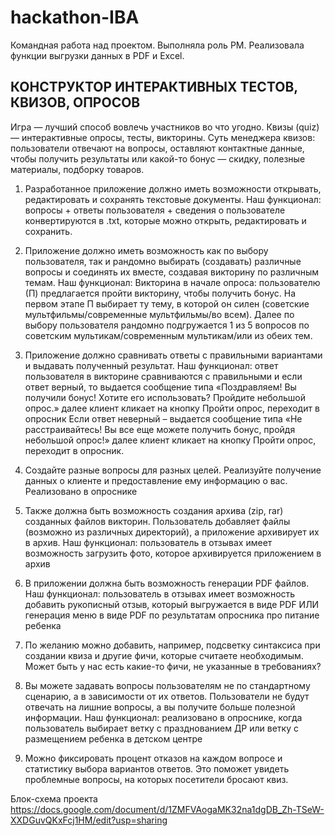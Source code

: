 # hackathon-IBA
Командная работа над проектом. Выполняла роль PM. Реализовала функции выгрузки данных в PDF и Excel.

## КОНСТРУКТОР ИНТЕРАКТИВНЫХ ТЕСТОВ, КВИЗОВ, ОПРОСОВ

Игра — лучший способ вовлечь участников во что угодно. Квизы (quiz) — интерактивные опросы, тесты, викторины. Суть менеджера квизов: пользователи отвечают на вопросы, оставляют контактные данные, чтобы получить результаты или какой-то бонус — скидку, полезные материалы, подборку товаров.


1. Разработанное приложение должно иметь возможности открывать, редактировать и сохранять текстовые документы. 
Наш функционал: вопросы + ответы пользователя + сведения о пользователе конвертируются в .txt, которые можно открыть, редактировать и сохранить.

2. Приложение должно иметь возможность как по выбору пользователя, так и рандомно выбирать (создавать) различные вопросы и соединять их вместе, создавая викторину по различным темам. 
Наш функционал: 
Викторина в начале опроса: пользователю (П) предлагается пройти викторину, чтобы получить бонус. На первом этапе П выбирает ту тему, в которой он силен (советские мультфильмы/современные мультфильмы/во всем). Далее по выбору пользователя рандомно подгружается 1  из 5 вопросов по советским мультикам/современным мультикам/или из обеих тем. 

3. Приложение должно сравнивать ответы с правильными вариантами и выдавать полученный результат.
Наш функционал: ответ пользователя в викторине сравниваются с правильными и 
если ответ верный, то выдается сообщение типа «Поздравляем! Вы получили бонус! Хотите его использовать? Пройдите небольшой опрос.» далее клиент кликает на кнопку Пройти опрос, переходит в опросник
Если ответ неверный – выдается сообщение типа «Не расстраивайтесь! Вы все еще можете получить бонус, пройдя небольшой опрос!» далее клиент кликает на кнопку Пройти опрос, переходит в опросник.

4. Создайте разные вопросы для разных целей. Реализуйте получение данных о клиенте и предоставление ему информацию о вас. Реализовано в опроснике

5. Также должна быть возможность создания архива (zip, rar) созданных файлов викторин. Пользователь добавляет файлы (возможно из различных директорий), а приложение архивирует их в архив. 
Наш функционал: пользователь в отзывах имеет возможность загрузить фото, которое архивируется приложением в архив

6. В приложении должна быть возможность генерации PDF файлов. 
Наш функционал: пользователь в отзывах имеет возможность добавить рукописный отзыв, который выгружается в виде PDF   ИЛИ генерация меню в виде PDF   по результатам опросника про питание ребенка

7. По желанию можно добавить, например, подсветку синтаксиса при создании квиза и другие фичи, которые считаете необходимым. Может быть у нас есть какие-то фичи, не указанные в требованиях?

8. Вы можете задавать вопросы пользователям не по стандартному сценарию, а в зависимости от их ответов. Пользователи не будут отвечать на лишние вопросы, а вы получите больше полезной информации.
Наш функционал: реализовано в опроснике, когда пользователь выбирает ветку с празднованием ДР или ветку с размещением ребенка в детском центре

9. Можно фиксировать процент отказов на каждом вопросе и статистику выбора вариантов ответов. Это поможет увидеть проблемные вопросы, на которых посетители бросают квиз.

Блок-схема проекта https://docs.google.com/document/d/1ZMFVAogaMK32na1dgDB_Zh-TSeW-XXDGuvQKxFcj1HM/edit?usp=sharing
